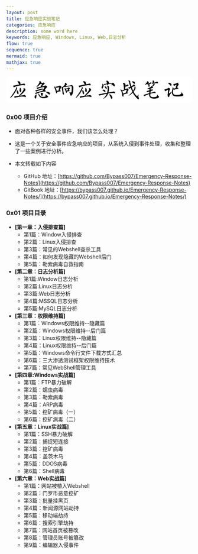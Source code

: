 ```yaml
---
layout: post
title: 应急响应实战笔记
categories: 应急响应
description: some word here
keywords: 应急响应, Windows, Linux, Web,日志分析
flow: true
sequence: true
mermaid: true
mathjax: true
---
```


![img](/images/posts/2021-09-30-Emergency-Response-Notes.assets/sum-title.png)

### 0x00 项目介绍

- 面对各种各样的安全事件，我们该怎么处理？

- 这是一个关于安全事件应急响应的项目，从系统入侵到事件处理，收集和整理了一些案例进行分析。

- 本文转载如下内容
  - GitHub 地址：[https://github.com/Bypass007/Emergency-Response-Notes](https://github.com/Bypass007/Emergency-Response-Notes)
  - GitBook 地址：[https://bypass007.github.io/Emergency-Response-Notes/](https://bypass007.github.io/Emergency-Response-Notes/)

### 0x01 项目目录

- **[第一章：入侵排查篇]**
  - 第1篇：Window入侵排查
  - 第2篇：Linux入侵排查
  - 第3篇：常见的Webshell查杀工具
  - 第4篇：如何发现隐藏的Webshell后门
  - 第5篇：勒索病毒自救指南
- **[第二章：日志分析篇]**
  - 第1篇:Window日志分析
  - 第2篇:Linux日志分析
  - 第3篇:Web日志分析
  - 第4篇:MSSQL日志分析
  - 第5篇:MySQL日志分析
- **[第三章：权限维持篇]**
  - 第1篇：Windows权限维持--隐藏篇
  - 第2篇：Windows权限维持--后门篇
  - 第3篇：Linux权限维持--隐藏篇
  - 第4篇：Linux权限维持--后门篇
  - 第5篇：Windows命令行文件下载方式汇总
  - 第6篇：三大渗透测试框架权限维持技术
  - 第7篇：常见WebShell管理工具
- **[第四章:Windows实战篇]**
  - 第1篇：FTP暴力破解
  - 第2篇：蠕虫病毒
  - 第3篇：勒索病毒
  - 第4篇：ARP病毒
  - 第5篇：挖矿病毒（一）
  - 第6篇：挖矿病毒（二）
- **[第五章：Linux实战篇]**
  - 第1篇：SSH暴力破解
  - 第2篇：捕捉短连接
  - 第3篇：挖矿病毒
  - 第4篇：盖茨木马
  - 第5篇：DDOS病毒
  - 第6篇：Shell病毒
- **[第六章：Web实战篇]**
  - 第1篇：网站被植入Webshell
  - 第2篇：门罗币恶意挖矿
  - 第3篇：批量挂黑页
  - 第4篇：新闻源网站劫持
  - 第5篇：移动端劫持
  - 第6篇：搜索引擎劫持
  - 第7篇：网站首页被篡改
  - 第8篇：管理员账号被篡改
  - 第9篇：编辑器入侵事件
